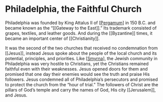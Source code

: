 # Philadelphia, the Faithful Church

Philadelphia was founded by King Attalus II of [[Pergamum]] in 150 B.C. and became known as the “[[Gateway to the East]].” Its trademark consisted of grapes, textiles, and leather goods. And during the [[Byzantine]] times, it became an important center of [[Christianity]].

It was the second of the two churches that received no condemnation from [[Jesus]], instead Jesus spoke about the people of the local church and its potential, principles, and priorities. Like [[Smyrna]], the Jewish community in Philadelphia was very hostile to Christians, yet the Christians remained faithful even with their weaknesses. Jesus opened doors for them and promised that one day their enemies would see the truth and praise His followers. Jesus condemned all of Philadelphia’s persecutors and promised to protect the church from the “hour of trial.” The followers of Christ are the pillars of God’s temple and carry the names of God, His city [[Jerusalem]], and Jesus.

[//begin]: # "Autogenerated link references for markdown compatibility"
[Pergamum]: pergamum "Pergamum, the Compromising Church, Satan's City"
[Smyrna]: smyrna "Smyrna, the Suffering Church"
[//end]: # "Autogenerated link references"